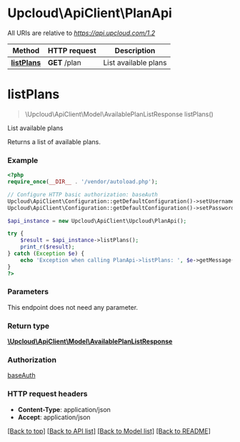 # Upcloud\ApiClient\PlanApi

All URIs are relative to _https://api.upcloud.com/1.2_

| Method                                | HTTP request  | Description          |
| ------------------------------------- | ------------- | -------------------- |
| [**listPlans**](PlanApi.md#listPlans) | **GET** /plan | List available plans |

# **listPlans**

> \Upcloud\ApiClient\Model\AvailablePlanListResponse listPlans()

List available plans

Returns a list of available plans.

### Example

```php
<?php
require_once(__DIR__ . '/vendor/autoload.php');

// Configure HTTP basic authorization: baseAuth
Upcloud\ApiClient\Configuration::getDefaultConfiguration()->setUsername('YOUR_USERNAME');
Upcloud\ApiClient\Configuration::getDefaultConfiguration()->setPassword('YOUR_PASSWORD');

$api_instance = new Upcloud\ApiClient\Upcloud\PlanApi();

try {
    $result = $api_instance->listPlans();
    print_r($result);
} catch (Exception $e) {
    echo 'Exception when calling PlanApi->listPlans: ', $e->getMessage(), PHP_EOL;
}
?>
```

### Parameters

This endpoint does not need any parameter.

### Return type

[**\Upcloud\ApiClient\Model\AvailablePlanListResponse**](../Model/AvailablePlanListResponse.md)

### Authorization

[baseAuth](../../README.md#baseAuth)

### HTTP request headers

* **Content-Type**: application/json
* **Accept**: application/json

[[Back to top]](#) [[Back to API list]](../../README.md#documentation-for-api-endpoints) [[Back to Model list]](../../README.md#documentation-for-models) [[Back to README]](../../README.md)
